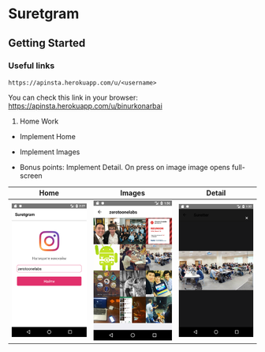 # Suretgram

## Getting Started

### Useful links

```
https://apinsta.herokuapp.com/u/<username>
```

You can check this link in your browser:
https://apinsta.herokuapp.com/u/binurkonarbai

1.  Home Work

- Implement Home
- Implement Images

- Bonus points: Implement Detail. On press on image image opens full-screen

| Home                                                                     | Images                                                                        | Detail                                                                       |
| ------------------------------------------------------------------------ | ----------------------------------------------------------------------------- | ---------------------------------------------------------------------------- |
| ![Home](https://github.com/021NIS/Suretgram/blob/master/images/home.png) | ![Images](https://github.com/021NIS/Suretgram/blob/master/images/results.png) | ![Detail](https://github.com/021NIS/Suretgram/blob/master/images/detail.png) |
